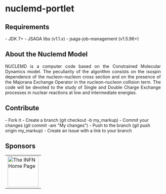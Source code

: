# nuclemd-portlet

<h2>Requirements</h2>
- JDK 7+
- JSAGA libs (v1.1.x)
- jsaga-job-management (v1.5.96+)

<h2>About the Nuclemd Model</h2>
<p align="justify">
NUCLEMD is a computer code based on the Constrained Molecular Dynamics model. The peculiarity of the algorithm consists on the isospin dependence of the nucleon-nucleon cross section and on the presence of the Majorana Exchange Operator in the nucleon-nucleon collision term.
The code will be devoted to the study of  Single and Double Charge Exchange processes in nuclear reactions at low and intermediate energies.
</p>

<h2>Contribute</h2>
- Fork it
- Create a branch (git checkout -b my_markup)
- Commit your changes (git commit -am "My changes")
- Push to the branch (git push origin my_markup)
- Create an Issue with a link to your branch
 
<h2>Sponsors</h2>
<p align="justify">
<table border=0>
<tr>
<td><a href="http://www.infn.it/"><img width="100" src="http://www.infn.it/logo/weblogo1b.gif" border="0" title="The INFN Home Page"></a></td>
</table>
</p>

